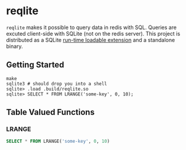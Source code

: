# reqlite

`reqlite` makes it possible to query data in redis with SQL.
Queries are excuted client-side with SQLite (not on the redis server).
This project is distributed as a SQLite [run-time loadable extension](https://www.sqlite.org/loadext.html) and a standalone binary.

## Getting Started

```
make
sqlite3 # should drop you into a shell
sqlite> .load .build/reqlite.so
sqlite> SELECT * FROM LRANGE('some-key', 0, 10);
```

## Table Valued Functions

### LRANGE

```sql
SELECT * FROM LRANGE('some-key', 0, 10)
```
